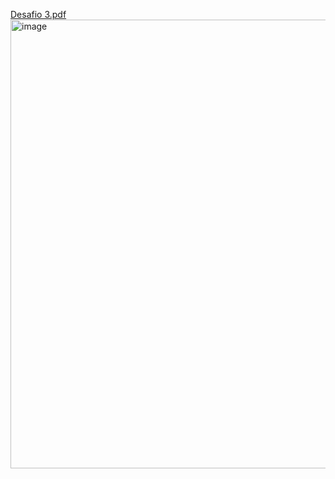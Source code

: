 [Desafio 3.pdf](https://github.com/user-attachments/files/22681933/Desafio.3.pdf)
<img width="793" height="718" alt="image" src="https://github.com/user-attachments/assets/baa01610-82e1-4459-9c8e-365213328d0c" />
